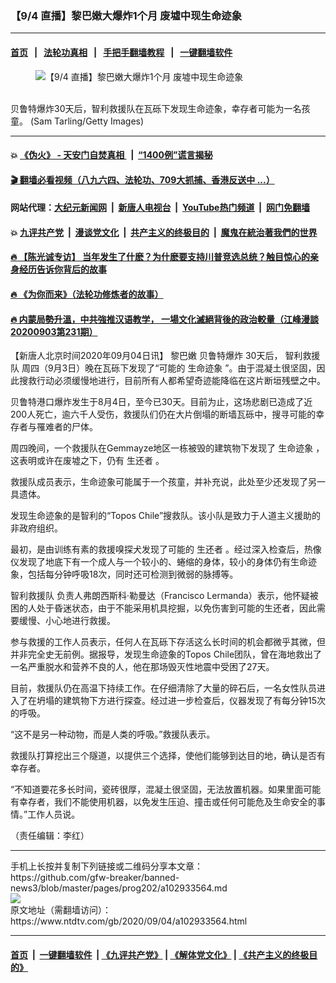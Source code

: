 ### 【9/4 直播】黎巴嫩大爆炸1个月 废墟中现生命迹象
------------------------

#### [首页](https://github.com/gfw-breaker/banned-news3/blob/master/README.md) &nbsp;&nbsp;|&nbsp;&nbsp; [法轮功真相](https://github.com/begood0513/basic/blob/master/README.md)  &nbsp;&nbsp;|&nbsp;&nbsp; [手把手翻墙教程](https://github.com/gfw-breaker/guides/wiki)  &nbsp;&nbsp;|&nbsp;&nbsp; [一键翻墙软件](https://github.com/gfw-breaker/nogfw/blob/master/README.md)  



<div><div class="featured_image">
 <figure>
  <img alt="【9/4 直播】黎巴嫩大爆炸1个月 废墟中现生命迹象" src="https://i.ntdtv.com/assets/uploads/2020/09/GettyImages-1270522363-600x400-800x450.jpg"/>
 </figure><br/>
 <span class="caption">
  贝鲁特爆炸30天后，智利救援队在瓦砾下发现生命迹象，幸存者可能为一名孩童。 (Sam Tarling/Getty Images)
 </span>
</div>
</div><hr/>

#### 💥 [《伪火》 - 天安门自焚真相 ](http://141.164.51.119:10000/videos/blog/weihuo.html)&nbsp; |&nbsp; [“1400例”谎言揭秘  ](http://141.164.51.119:10000/videos/blog/jiexi1400.html)

#### [ 🎬  翻墙必看视频（八九六四、法轮功、709大抓捕、香港反送中 ...）](https://github.com/gfw-breaker/links/blob/master/banned.md)

#### 网站代理：[大纪元新闻网](http://167.172.10.89:10080/gb/) &nbsp;|&nbsp; [新唐人电视台](http://167.172.10.89:8808/gb/)  &nbsp;|&nbsp; [YouTube热门频道](http://158.247.203.241/youtube.html) &nbsp;|&nbsp; [网门免翻墙](http://158.247.203.241:11000/show.aspx?name=ogHome)

#### 💥 [九评共产党](http://141.164.51.119:10000/videos/res/jiuping/)&nbsp; |&nbsp; [漫谈党文化](http://141.164.51.119:10000/videos/res/mtdwh/)&nbsp; |&nbsp; [共产主义的终极目的](http://141.164.51.119:10000/videos/res/zjmd/)&nbsp; |&nbsp; [魔鬼在統治著我們的世界](http://141.164.51.119:10000/videos/res/TheSpecter/)  

#### [ 🔥  【陈光诚专访】 当年发生了什麽？为什麽要支持川普竞选总统？触目惊心的亲身经历告诉你背后的故事](http://141.164.51.119:10000/videos/news/cgc02.html)

#### [ 🔥  《为你而来》（法轮功修炼者的故事）](http://141.164.51.119:10000/videos/news/ComingForYou.html)

#### [ 🔥  内蒙局勢升溫，中共強推汉语教学， 一場文化滅絕背後的政治較量（江峰漫談20200903第231期）](http://141.164.51.119:10000/videos/news/jf03.html)

<div><div class="post_content" itemprop="articleBody">
 <p>
  【新唐人北京时间2020年09月04日讯】
  <ok href="https://www.ntdtv.com/gb/黎巴嫩.htm">
   黎巴嫩
  </ok>
  <ok href="https://www.ntdtv.com/gb/贝鲁特爆炸.htm">
   贝鲁特爆炸
  </ok>
  30天后，
  <ok href="https://www.ntdtv.com/gb/智利救援队.htm">
   智利救援队
  </ok>
  周四（9月3日）晚在瓦砾下发现了“可能的
  <ok href="https://www.ntdtv.com/gb/生命迹象.htm">
   生命迹象
  </ok>
  ”。由于混凝土很坚固，因此搜救行动必须缓慢地进行，目前所有人都希望奇迹能降临在这片断垣残壁之中。
 </p>
 <div class="video_fit_container">
 </div>
 <p>
  贝鲁特港口爆炸发生于8月4日，至今已30天。目前为止，这场悲剧已造成了近200人死亡，逾六千人受伤，救援队们仍在大片倒塌的断墙瓦砾中，搜寻可能的幸存者与罹难者的尸体。
 </p>
 <p>
  周四晚间，一个救援队在Gemmayze地区一栋被毁的建筑物下发现了
  <ok href="https://www.ntdtv.com/gb/生命迹象.htm">
   生命迹象
  </ok>
  ，这表明或许在废墟之下，仍有
  <ok href="https://www.ntdtv.com/gb/生还者.htm">
   生还者
  </ok>
  。
 </p>
 <p>
  救援队成员表示，生命迹象可能属于一个孩童，并补充说，此处至少还发现了另一具遗体。
 </p>
 <p>
  发现生命迹象的是智利的“Topos Chile”搜救队。该小队是致力于人道主义援助的非政府组织。
 </p>
 <p>
  最初，是由训练有素的救援嗅探犬发现了可能的
  <ok href="https://www.ntdtv.com/gb/生还者.htm">
   生还者
  </ok>
  。经过深入检查后，热像仪发现了地底下有一个成人与一个较小的、蜷缩的身体，较小的身体仍有生命迹象，包括每分钟呼吸18次，同时还可检测到微弱的脉搏等。
 </p>
 <p>
  <ok href="https://www.ntdtv.com/gb/智利救援队.htm">
   智利救援队
  </ok>
  负责人弗朗西斯科·勒曼达（Francisco Lermanda）表示，他怀疑被困的人处于昏迷状态，由于不能采用机具挖掘，以免伤害到可能的生还者，因此需要缓慢、小心地进行救援。
 </p>
 <p>
  参与救援的工作人员表示，任何人在瓦砾下存活这么长时间的机会都微乎其微，但并非完全史无前例。据报导，发现生命迹象的Topos Chile团队，曾在海地救出了一名严重脱水和营养不良的人，他在那场毁灭性地震中受困了27天。
 </p>
 <p>
  目前，救援队仍在高温下持续工作。在仔细清除了大量的碎石后，一名女性队员进入了在坍塌的建筑物下方进行探查。经过进一步检查后，仪器发现了有每分钟15次的呼吸。
 </p>
 <p>
  “这不是另一种动物，而是人类的呼吸。”救援队表示。
 </p>
 <p>
  救援队打算挖出三个隧道，以提供三个选择，使他们能够到达目的地，确认是否有幸存者。
 </p>
 <p>
  “不知道要花多长时间，瓷砖很厚，混凝土很坚固，无法放置机器。如果里面可能有幸存者，我们不能使用机器，以免发生压迫、撞击或任何可能危及生命安全的事情。”工作人员说。
 </p>
 <p>
  （责任编辑：李红）
 </p>
 <div class="single_ad">
 </div>
</div>
</div>
<hr/>
手机上长按并复制下列链接或二维码分享本文章：<br/>
https://github.com/gfw-breaker/banned-news3/blob/master/pages/prog202/a102933564.md <br/>
<a href='https://github.com/gfw-breaker/banned-news3/blob/master/pages/prog202/a102933564.md'><img src='https://github.com/gfw-breaker/banned-news3/blob/master/pages/prog202/a102933564.md.png'/></a> <br/>
原文地址（需翻墙访问）：https://www.ntdtv.com/gb/2020/09/04/a102933564.html


------------------------
#### [首页](https://github.com/gfw-breaker/banned-news3/blob/master/README.md) &nbsp;|&nbsp; [一键翻墙软件](https://github.com/gfw-breaker/nogfw/blob/master/README.md) &nbsp;| [《九评共产党》](https://github.com/gfw-breaker/9ping.md/blob/master/README.md#九评之一评共产党是什么) | [《解体党文化》](https://github.com/gfw-breaker/jtdwh.md/blob/master/README.md) | [《共产主义的终极目的》](https://github.com/gfw-breaker/gczydzjmd.md/blob/master/README.md)


<img src='http://gfw-breaker.win/banned-news3/pages/prog202/a102933564.md' width='0px' height='0px'/>